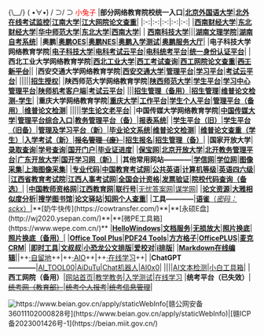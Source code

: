 {\\__/}
( •̀∀•́)
/ ⊃/ ⊃  <font color="red">小兔子</font>
|**部分网络教育院校统一入口**|**[北京外国语大学](https://www.beiwaionline.com/)**|**[北外在线考试监控](https://www.strongsee.com/bjwgydx/)**|**[江南大学](http://wj.cmjnu.com.cn/)**|**[江大网院论文查重](https://vpcs.fanyu.com/personal/jnjx)**|
|:-:|:-:|:-:|:-:|:-:|
|**[西南财经大学](https://www.swufe-online.com/)**|**[东北财经大学](http://www.edufe.com.cn/)**|**[华中师范大学](http://zjy.ccnu.edu.cn/xljy/wljy.htm)**|**[东北大学](http://sce.neu.edu.cn/)**|**[西南大学](https://www.eduwest.com/)**|
| **[西南科技大学](http://www.swust.net.cn/)**|||**[湖南文理学院](http://hnwl.360xkw.com/gxmanager/manager/login.html#/login)**|**[湖南自考系统](https://zikao.hneao.cn/net/)**|
|**奥鹏**|**[奥鹏OES](https://www.iopen.com.cn/oes/)**|**[奥鹏NES](https://nes.open.com.cn/)**|**[奥鹏入学测试](https://entrancetest.open.com.cn/)**|**[奥鹏服务大厅](https://www.iopen.com.cn/service/index.html)**|
|**电子科技大学网络教育学院**|**[电子科技大学](https://www.uestcedu.com/)**|**[电科考试云平台](https://uestccourse.exam-cloud.cn/)**|**[电科统考平台](https://learn.uestcedu.com/ap/index.html)**|**[统一身份认证平台](https://sso-idp.uestcedu.com/ )**|
|**西北工业大学网络教育学院**|**[西北工业大学](http://www.nwpunec.net/)**|**[西工考试查询](http://old.nwpunec.net:8085/)**|**[西工网院论文查重](http://vpcs.cqvip.com/organ/lib/nwpunec/)**|~~**[西工新平台](https://wy.nwpunec.net:8000/)**~~||
|**西安交通大学网络教育学院**|**[西安交通大学](https://www.xjtudlc.com/)**|**[管理平台](https://mxueli.xjtudlc.com/login.aspx)**|**[学习平台](http://xueli.xjtudlc.com/login1.aspx)**|**[考试云平台](https://xjtu.exam-cloud.cn/)**|
|||||**[招生授权](http://www.xjtudlczsb.com/pr.jsp)**|
|**陕西师范大学网络教育学院**|**[陕西师范大学](http://www.snnu.net/webedu/)**|**[学生平台](http://netstu.snnu.net/Login.aspx)**|**[学习中心管理平台](http://www.sne.snnu.edu.cn:8080/)**|**[陕师机考客户端](http://www.snnu.net/portal.php?mod=view&aid=2879)**|**[考试云平台](https://snnu.exam-cloud.cn/admin/login/)**|
|||**[招生管理（备用）](http://202.117.154.224:8000/)**|**[招生管理](http://jwxt.snnu.net:8000/)**|**[维普论文检测-学生](http://vpcs.cqvip.com/organ/lib/sxsfjxjy/)**|
|**重庆大学网络教育学院**|**[重庆大学](https://www.5any.com)**|**[工作平台](https://passport.5any.com/Passport/WebUI)**|**[学生个人平台](https://passport.5any.com/Passport/WebUI)**|**[管理平台（备用）](http://manage.5any.com:8000/login.asp)**|**[维普论文检测](https://cloud.fanyu.com/organ/lib/cqu)**|
|||||**[学生论文老平台](http://design.5any.com/student/info/Thesis/login.asp)**|
|**中国传媒大学网络教育学院**|**[中国传媒大学](http://www.cuconline.cn/)**|**[管理平台综合入口](http://elearn.cuc.edu.cn/)**|**[教务管理平台（备）](http://elearn.cuc.edu.cn/edu3/default.aspx)**|**[报表系统](http://ecerp.cuc.edu.cn/Reports/Pages/Folder.aspx)**|
|**[学生平台（旧）](http://mdedu.cuc.edu.cn/Login.aspx?type=2)**|**[学生平台（旧备）](http://wljy.cuc.edu.cn/elearn/login.aspx)**|**[管理及学习平台（新）](https://eo.cuc.edu.cn)**|**[毕业论文系统](http://thesis2019.cuconline.cn)**|**[维普论文检测](http://vpcs.cqvip.com/organ2018/Login/Login)**|
|**[维普论文查重（学生）](https://vpcs.fanyu.com/personal/ece)**|**[入学考试（新）](https://cuc-exam.webtrn.cn)**|~~**[报名管理（废）](http://eocuc.webtrn.cn/np/#/login)**~~|**[招生报名](http://www.cuconline.cn/zhaosheng.aspx)**|**[招生管理（备）](https://ecezhaosheng.cuc.edu.cn/SignIn/minda/login.aspx)**|
|**国家开放大学**|**[录取查询](http://sun.zs.ouchn.edu.cn/Server/Query/Student.aspx)**|**[学号查询](https://910424.yichafen.com/)**|**[国开门户](http://www.ouchn.edu.cn/)**|**[毕业证进度](http://sun.zs.ouchn.edu.cn/bootstrap/index.html)**|
|**[保宝网](https://www.yxybb.com/YXYBB/LEAP/html/index.html)**|**[北京开放大学](http://www.bjou.edu.cn)**|**[北开教务管理平台](http://jwgl.bjou.edu.cn/jwglxt/xtgl/login_slogin.html)**|**[广东开放大学](https://course.ougd.cn/)**|**[国开学习网（新）](http://one.ouchn.cn/)**|
|**其他常用网站————**|**[学信网](https://www.chsi.com.cn/)**|**[学位网](https://www.chinadegrees.cn/)**|**[图像采集](http://www.xinhuacu.com/)**|**[上海图像采集](https://www.shtxcj.com/index.html)**|
|**[专业代码](https://gaokao.chsi.com.cn/zyk/zybk/)**|**[中国教育考试网](https://www.neea.edu.cn/)**|**[公共英语](https://pets.neea.edu.cn/)**|**[计算机等级](https://ncre.neea.edu.cn/)**|**[英语四六级](https://cjcx.neea.edu.cn/html1/folder/21045/4883-1.htm)**|
|**[江西省教育考试院](http://www.jxeea.cn/)**|**[江西人事考试网](http://www.jxpta.com/index.html)**|**[全国会计资格](http://kzp.mof.gov.cn/index.jsp)**|**[发票验证](http://pjcy.mof.gov.cn/)**|**[院校代码查询（备选）](http://www.sdhlkj.com/oaed/yxdm.asp)**|
|**[中国教师资格网](https://www.jszg.edu.cn/)**|**[江西教育网](http://jyt.jiangxi.gov.cn/)**|**[联行号](https://www.icvio.cn/bank)**|[无忧答案网](https://www.ap5u.com/)|[谋学网](https://www.mouxue.com/)|
|**[论文资源](http://by.360xueke.com/)**|**[大雅相似度分析](https://dsa.dayainfo.com/)**|**[搜学图书馆](http://lib.sopdf.com/)**|**[论文驿站](https://www.lunwenyizhan.com/)**|**[知网个人查重](https://cx.cnki.net/main.html#/login)**|
|**工具————**|[**语雀**（*密码：sckx*）](https://www.yuque.com/baizefeilian/bg?)|**[奶牛快传](https://cowtransfer.com/)**|**[永硕E盘](http://wj2020.ysepan.com/)**|**[微PE工具箱](https://www.wepe.com.cn/)**
|**[HelloWindows](https://hellowindows.cn/)**|**[文档服务](http://www.blpack.com/)**|**[无损放大](https://waifu2x.udp.jp/)**|**[照片换底](https://www.remove.bg/zh)**|**[照片换底（备用）](https://photokit.com/?lang=zh)**|
|**[Office Tool Plus](https://otp.landian.vip/zh-cn/)**|**[PDF24 Tools](https://tools.pdf24.org/zh/all-tools)**|**[方方格子](http://www.ffcell.com/home/products.aspx)**|**[OfficePLUS](https://www.officeplus.cn/)**|**[麦克CRM](https://mikecrm.com/)**|
|**[即时工具](https://www.67tool.com/)**|**[文叔叔](https://www.wenshushu.cn/)**|**[小恐龙公文排版](https://xkonglong.com/)**|**[爱校对](https://www.ijiaodui.com/)**|**[i排版](http://ipaiban.com/)**|
|**[Markdown在线编辑](https://stackedit.cn/)**|[]()|++[·自留地](https://note.youdao.com/s/R5L6y85K)++|++[·AIO](http://yun.360xkw.com/yunmanager/manager/login.html)++|++[·在线学习](http://www.360xkw.com/class/course.html)++|
|**ChatGPT————**|[AI_TOOL00](https://chatgpt.tool00.com/)|[AiDuTu](https://chat.aidutu.cn/#/chat)|[Chat机器人](https://chat.extkj.cn/#/chat/1002)|[AI0x0](https://ai0x0.com/)|
||||[AI文本检测](https://gptzero.me/)|[小白工具箱](https://www.ooopn.com/)|
|**西工网院（备用）**|[网站首页](http://219.144.186.221/)|[教学教务](http://222.90.211.67/)|[入学测试](http://1.85.53.182/OlineExamWeb)|[在线学习](http://1.85.53.182/ElearningWebPlatform)
|**统考平台（已失效）**|~~[统考网（教育部）](http://cdce.moe.edu.cn/)~~|~~[统考个人报考](http://student.moe.edu.cn/cdce-preweb/#/)~~|~~[统考信息管理](http://webeims.moe.edu.cn/cdce-bgweb/#/)~~|

![](https://s1.ax1x.com/2023/03/24/pp0XhQg.png "https://www.beian.gov.cn/apply/staticWebInfo")[赣公网安备36011102000828号](https://www.beian.gov.cn/apply/staticWebInfo)|[赣ICP备2023001426号-1](https://beian.miit.gov.cn/)
